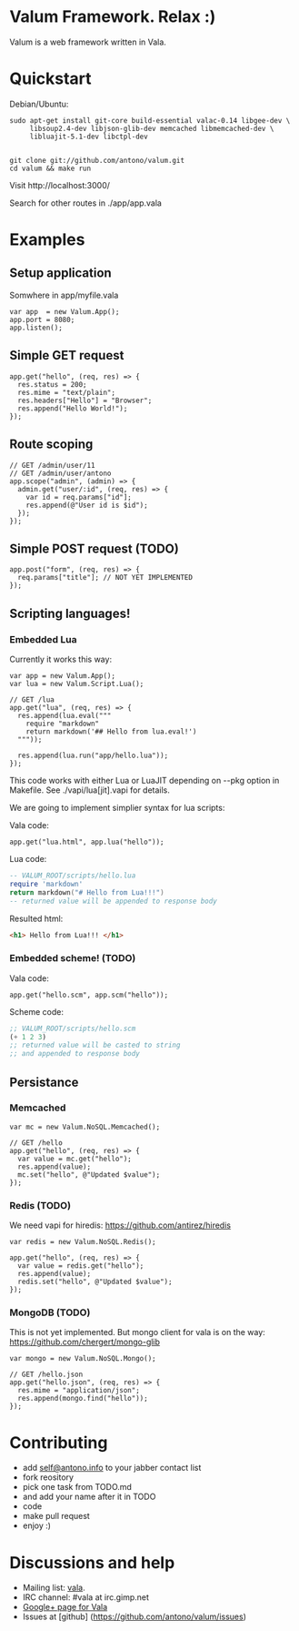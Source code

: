 # Valum Framework. Relax :)

Valum is a web framework written in Vala.

# Quickstart

Debian/Ubuntu:


    sudo apt-get install git-core build-essential valac-0.14 libgee-dev \
         libsoup2.4-dev libjson-glib-dev memcached libmemcached-dev \
         libluajit-5.1-dev libctpl-dev


    git clone git://github.com/antono/valum.git
    cd valum && make run


Visit http://localhost:3000/

Search for other routes in ./app/app.vala

# Examples

## Setup application

Somwhere in app/myfile.vala

```vala
var app  = new Valum.App();
app.port = 8080;
app.listen();
```

## Simple GET request


```vala
app.get("hello", (req, res) => {
  res.status = 200;
  res.mime = "text/plain";
  res.headers["Hello"] = "Browser";
  res.append("Hello World!");
});
```

## Route scoping

```vala
// GET /admin/user/11
// GET /admin/user/antono
app.scope("admin", (admin) => {
  admin.get("user/:id", (req, res) => {
    var id = req.params["id"];
    res.append(@"User id is $id");
  });
});
```

## Simple POST request (TODO)

```vala
app.post("form", (req, res) => {
  req.params["title"]; // NOT YET IMPLEMENTED
});
```

## Scripting languages!

### Embedded Lua

Currently it works this way:

```vala
var app = new Valum.App();
var lua = new Valum.Script.Lua();

// GET /lua
app.get("lua", (req, res) => {
  res.append(lua.eval("""
    require "markdown"
    return markdown('## Hello from lua.eval!')
  """));

  res.append(lua.run("app/hello.lua"));
});
```

This code works with either Lua or LuaJIT depending
on --pkg option in Makefile. See ./vapi/lua[jit].vapi for
details.

We are going to implement simplier syntax for lua scripts:

Vala code:

```vala
app.get("lua.html", app.lua("hello"));
```

Lua code:

```lua
-- VALUM_ROOT/scripts/hello.lua
require 'markdown'
return markdown("# Hello from Lua!!!")
-- returned value will be appended to response body
```

Resulted html:

```html
<h1> Hello from Lua!!! </h1>
```

### Embedded scheme! (TODO)

Vala code:

```vala
app.get("hello.scm", app.scm("hello"));
```

Scheme code:

```scheme
;; VALUM_ROOT/scripts/hello.scm
(+ 1 2 3)
;; returned value will be casted to string
;; and appended to response body
```

## Persistance

### Memcached

```vala
var mc = new Valum.NoSQL.Memcached();

// GET /hello
app.get("hello", (req, res) => {
  var value = mc.get("hello");
  res.append(value);
  mc.set("hello", @"Updated $value");
});
```

### Redis (TODO)

We need vapi for hiredis: https://github.com/antirez/hiredis

```vala
var redis = new Valum.NoSQL.Redis();

app.get("hello", (req, res) => {
  var value = redis.get("hello");
  res.append(value);
  redis.set("hello", @"Updated $value");
});
```


### MongoDB (TODO)

This is not yet implemented. But mongo client for
vala is on the way: https://github.com/chergert/mongo-glib

```vala
var mongo = new Valum.NoSQL.Mongo();

// GET /hello.json
app.get("hello.json", (req, res) => {
  res.mime = "application/json";
  res.append(mongo.find("hello"));
});
```


# Contributing

 - add self@antono.info to your jabber contact list
 - fork reository
 - pick one task from TODO.md
 - and add your name after it in TODO
 - code
 - make pull request
 - enjoy :)

# Discussions and help

 - Mailing list: [vala](https://mail.gnome.org/mailman/listinfo/vala-list).
 - IRC channel: #vala at irc.gimp.net
 - [Google+ page for Vala](https://plus.google.com/115393489934129239313/)
 - Issues at [github] (https://github.com/antono/valum/issues)
